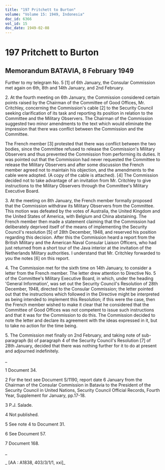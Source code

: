 ```yaml
---
title: "197 Pritchett to Burton"
volume: "Volume 15: 1949, Indonesia"
doc_id: 6366
vol_id: 15
doc_date: 1949-02-08
---
```


# 197 Pritchett to Burton

## Memorandum BATAVIA, 8 February 1949

Further to my telegram No. 5 [1] of 6th January, the Consular Commission met again on 6th, 8th and 14th January, and 2nd February.

2\. At the fourth meeting on 6th January, the Commission considered certain points raised by the Chairman of the Committee of Good Offices, Mr. Critchley, concerning the Commission's cable [2] to the Security Council seeking clarification of its task and reporting its position in relation to the Committee and the Military Observers. The Chairman of the Commission suggested two minor amendments to the text which would eliminate the impression that there was conflict between the Commission and the Committee.

The French member [3] protested that there was conflict between the two bodies, since the Committee refused to release the Commission's Military Observers and thus prevented the Commission from performing its duties. It was pointed out that the Commission had never requested the Committee to release the Military Observers and after some discussion the French member agreed not to maintain his objection, and the amendments to the cable were adopted. (A copy of the cable is attached). [4] The Commission decided not to take advantage of an invitation from Mr. Critchley to give instructions to the Military Observers through the Committee's Military Executive Board.

3\. At the meeting on 8th January, the French member formally proposed that the Commission withdraw its Military Observers from the Committee. This motion was defeated by the votes of Australia, the United Kingdom and the United States of America, with Belgium and China abstaining. The French member then made a statement claiming that the Commission had deliberately deprived itself of the means of implementing the Security Council's resolution [5] of 28th December, 1948, and reserved his position regarding this decision. After this the Commission heard a report from the British Military and the American Naval Consular Liaison Officers, who had just returned from a short tour of the Java interior at the invitation of the Netherlands Military authorities. I understand that Mr. Critchley forwarded to you the notes [6] on this report.

4\. The Commission met for the sixth time on 14th January, to consider a letter from the French member. The letter drew attention to Directive No. 5 of the Committee's Military Executive Board, in which, under the heading 'General Information', was set out the Security Council's Resolution of 28th December, 1948, directed to the Consular Commission; the letter pointed out that the instructions which followed in the Directive might be interpreted as being intended to implement this Resolution; if this were the case, then the French member wished to make it clear that he considered that the Committee of Good Offices was not competent to issue such instructions and that it was for the Commission to do this. The Commission decided to note the letter and declare its agreement with the ideas expressed in it, but to take no action for the time being.

5\. The Commission met finally on 2nd February, and taking note of sub-paragraph (b) of paragraph 4 of the Security Council's Resolution [7] of 28th January, decided that there was nothing further for it to do at present and adjourned indefinitely.

_

1 Document 34.

2 For the text see Document S/1190, report date 6 January from the Chairman of the Consular Commission in Batavia to the President of the Security Council in United Nations, Security Council Official Records, Fourth Year, Supplement for January, pp.17-18.

3 P.J. Salade.

4 Not published.

5 See note 4 to Document 31.

6 See Document 57.

7 Document 168.

_

_ [AA : A1838, 403/3/1/1, xxi]_
